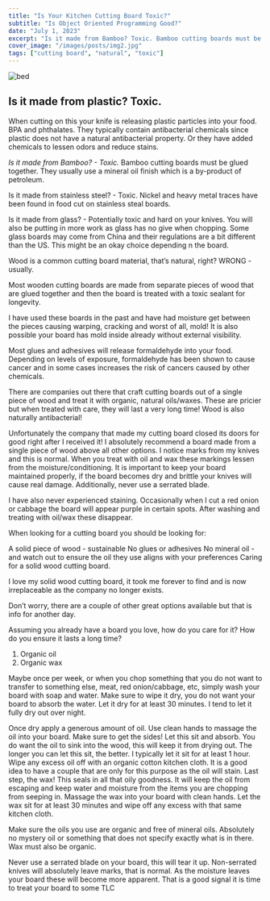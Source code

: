 ```yaml
---
title: "Is Your Kitchen Cutting Board Toxic?"
subtitle: "Is Object Oriented Programming Good?"
date: "July 1, 2023"
excerpt: "Is it made from Bamboo? Toxic. Bamboo cutting boards must be glued together."
cover_image: "/images/posts/img2.jpg"
tags: ["cutting board", "natural", "toxic"]
---
```


![bed](/posts/images/img2.jpg)
<br>

## Is it made from plastic? Toxic.

When cutting on this your knife is releasing plastic particles into your food. BPA and phthalates. They typically contain antibacterial chemicals since plastic does not have a natural antibacterial property. Or they have added chemicals to lessen odors and reduce stains.

_Is it made from Bamboo? - Toxic._ Bamboo cutting boards must be glued together. They usually use a mineral oil finish which is a by-product of petroleum.

Is it made from stainless steel? - Toxic. Nickel and heavy metal traces have been found in food cut on stainless steal boards.

Is it made from glass? - Potentially toxic and hard on your knives. You will also be putting in more work as glass has no give when chopping. Some glass boards may come from China and their regulations are a bit different than the US. This might be an okay choice depending n the board.

Wood is a common cutting board material, that’s natural, right? WRONG - usually.

Most wooden cutting boards are made from separate pieces of wood that are glued together and then the board is treated with a toxic sealant for longevity.

I have used these boards in the past and have had moisture get between the pieces causing warping, cracking and worst of all, mold! It is also possible your board has mold inside already without external visibility.

Most glues and adhesives will release formaldehyde into your food. Depending on levels of exposure, formaldehyde has been shown to cause cancer and in some cases increases the risk of cancers caused by other chemicals.

There are companies out there that craft cutting boards out of a single piece of wood and treat it with organic, natural oils/waxes. These are pricier but when treated with care, they will last a very long time! Wood is also naturally antibacterial!

Unfortunately the company that made my cutting board closed its doors for good right after I received it! I absolutely recommend a board made from a single piece of wood above all other options. I notice marks from my knives and this is normal. When you treat with oil and wax these markings lessen from the moisture/conditioning. It is important to keep your board maintained properly, if the board becomes dry and brittle your knives will cause real damage. Additionally, never use a serrated blade.

I have also never experienced staining. Occasionally when I cut a red onion or cabbage the board will appear purple in certain spots. After washing and treating with oil/wax these disappear.

When looking for a cutting board you should be looking for:

A solid piece of wood - sustainable
No glues or adhesives
No mineral oil - and watch out to ensure the oil they use aligns with your preferences
Caring for a solid wood cutting board.

I love my solid wood cutting board, it took me forever to find and is now irreplaceable as the company no longer exists.

Don’t worry, there are a couple of other great options available but that is info for another day.

Assuming you already have a board you love, how do you care for it? How do you ensure it lasts a long time?

1. Organic oil
2. Organic wax

Maybe once per week, or when you chop something that you do not want to transfer to something else, meat, red onion/cabbage, etc, simply wash your board with soap and water. Make sure to wipe it dry, you do not want your board to absorb the water. Let it dry for at least 30 minutes. I tend to let it fully dry out over night.

Once dry apply a generous amount of oil. Use clean hands to massage the oil into your board. Make sure to get the sides! Let this sit and absorb. You do want the oil to sink into the wood, this will keep it from drying out. The longer you can let this sit, the better. I typically let it sit for at least 1 hour. Wipe any excess oil off with an organic cotton kitchen cloth. It is a good idea to have a couple that are only for this purpose as the oil will stain. Last step, the wax! This seals in all that oily goodness. It will keep the oil from escaping and keep water and moisture from the items you are chopping from seeping in. Massage the wax into your board with clean hands. Let the wax sit for at least 30 minutes and wipe off any excess with that same kitchen cloth.

Make sure the oils you use are organic and free of mineral oils. Absolutely no mystery oil or something that does not specify exactly what is in there. Wax must also be organic.

Never use a serrated blade on your board, this will tear it up. Non-serrated knives will absolutely leave marks, that is normal. As the moisture leaves your board these will become more apparent. That is a good signal it is time to treat your board to some TLC
